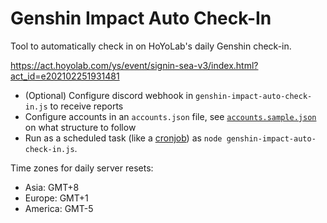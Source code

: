 # Genshin Impact Auto Check-In

Tool to automatically check in on HoYoLab's daily Genshin check-in.

https://act.hoyolab.com/ys/event/signin-sea-v3/index.html?act_id=e202102251931481

- (Optional) Configure discord webhook in `genshin-impact-auto-check-in.js` to receive reports
- Configure accounts in an `accounts.json` file, see [`accounts.sample.json`](/accounts.sample.json) on what structure to follow
- Run as a scheduled task (like a [cronjob](https://crontab.guru/)) as `node genshin-impact-auto-check-in.js`.

Time zones for daily server resets:
- Asia: GMT+8
- Europe: GMT+1
- America: GMT-5 
